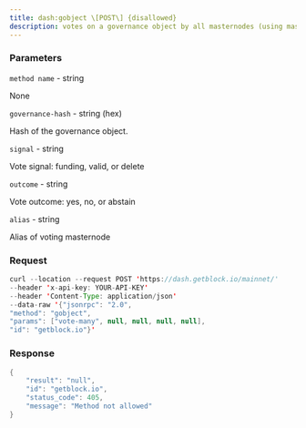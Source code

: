 ```yaml
---
title: dash:gobject \[POST\] {disallowed}
description: votes on a governance object by all masternodes (using masternode.confsetup).
---
```


### Parameters


`method name` - string

None

`governance-hash` - string (hex)

Hash of the governance object.

`signal` - string

Vote signal: funding, valid, or delete

`outcome` - string

Vote outcome: yes, no, or abstain

`alias` - string

Alias of voting masternode

### Request

``` java
curl --location --request POST 'https://dash.getblock.io/mainnet/' 
--header 'x-api-key: YOUR-API-KEY' 
--header 'Content-Type: application/json' 
--data-raw '{"jsonrpc": "2.0",
"method": "gobject",
"params": ["vote-many", null, null, null, null],
"id": "getblock.io"}'
```

###  Response

``` java
{
    "result": "null",
    "id": "getblock.io",
    "status_code": 405,
    "message": "Method not allowed"
}
```


